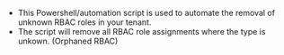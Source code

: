 - This Powershell/automation script is used to automate the removal of unknown RBAC roles in your tenant.
- The script will remove all RBAC role assignments where the type is unkown. (Orphaned RBAC)
